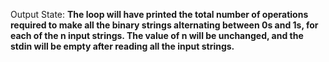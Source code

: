Output State: **The loop will have printed the total number of operations required to make all the binary strings alternating between 0s and 1s, for each of the n input strings. The value of n will be unchanged, and the stdin will be empty after reading all the input strings.**